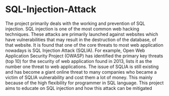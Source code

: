 # SQL-Injection-Attack
The project primarily deals with the working and prevention of SQL injection. SQL injection is one of the most common web hacking techniques. These attacks are primarily launched against websites which have vulnerabilities that may result in the destruction of the database, of that website. It is found that one of the core threats to most web application nowadays is SQL Injection Attack (SQLIA). For example, Open Web Application Security Project (OWASP) has identified the primary key threats (top 10) for the security of web application found in 2013,  lists it as the number one threat to web applications. The issue of SQLIA is still existing and has become a giant online threat to many companies who became a victim of SQLIA vulnerability and cost them a lot of money. This mainly because of the high flexibility for programmer in SQL language. This project aims to educate on SQL injection and how this attack can be mitigated
